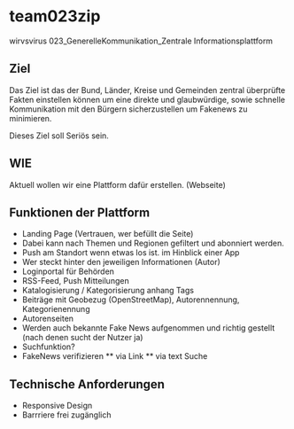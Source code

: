 # team023zip
wirvsvirus 023_GenerelleKommunikation_Zentrale Informationsplattform

## Ziel

Das Ziel ist das der Bund, Länder, Kreise und Gemeinden zentral überprüfte Fakten einstellen können um eine direkte und glaubwürdige, sowie schnelle Kommunikation mit den Bürgern sicherzustellen um Fakenews zu minimieren.

Dieses Ziel soll Seriös sein.

## WIE

Aktuell wollen wir eine Plattform dafür erstellen. (Webseite)

## Funktionen der Plattform

* Landing Page (Vertrauen, wer befüllt die Seite)
* Dabei kann nach Themen und Regionen gefiltert und abonniert werden.
* Push am Standort wenn etwas los ist. im Hinblick einer App
* Wer steckt hinter den jeweiligen Informationen (Autor)
* Loginportal für Behörden
* RSS-Feed, Push Mitteilungen
* Katalogisierung / Kategorisierung anhang Tags
* Beiträge mit Geobezug (OpenStreetMap), Autorennennung, Kategorienennung
* Autorenseiten
* Werden auch bekannte Fake News aufgenommen und richtig gestellt (nach denen sucht der Nutzer ja)
* Suchfunktion?
* FakeNews verifizieren
** via Link
** via text Suche

## Technische Anforderungen
* Responsive Design
* Barrriere frei zugänglich
